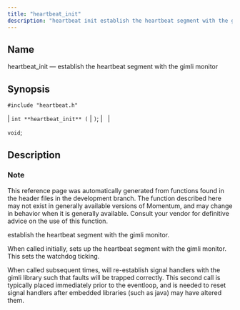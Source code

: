 ```yaml
---
title: "heartbeat_init"
description: "heartbeat init establish the heartbeat segment with the gimli monitor int heartbeat init void This reference page was automatically generated from functions found in the header files in the development branch The function described here may not exist in generally available versions of Momentum and may change in behavior when..."
---
```


<a name="apis.heartbeat_init"></a> 
## Name

heartbeat_init — establish the heartbeat segment with the gimli monitor

## Synopsis

`#include "heartbeat.h"`

| `int **heartbeat_init** (` | `)`; |   |

`void`;<a name="idp49879072"></a> 
## Description

### Note

This reference page was automatically generated from functions found in the header files in the development branch. The function described here may not exist in generally available versions of Momentum, and may change in behavior when it is generally available. Consult your vendor for definitive advice on the use of this function.

establish the heartbeat segment with the gimli monitor.

When called initially, sets up the heartbeat segment with the gimli monitor. This sets the watchdog ticking.

When called subsequent times, will re-establish signal handlers with the gimli library such that faults will be trapped correctly. This second call is typically placed immediately prior to the eventloop, and is needed to reset signal handlers after embedded libraries (such as java) may have altered them.